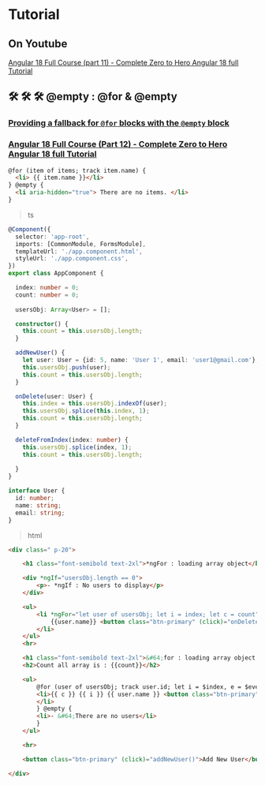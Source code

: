 # Tutorial

## On Youtube

[Angular 18 Full Course (part 11) - Complete Zero to Hero Angular 18 full Tutorial](https://www.youtube.com/watch?v=1YXHx24Ohqs&list=PLG6SdLSnBhdWj797VAEvABNYIBEaVQnfF&index=20)  

## 🛠️ 🛠️ 🛠️ @empty : @for & @empty

### [Providing a fallback for `@for` blocks with the `@empty` block](https://angular.dev/guide/templates/control-flow#providing-a-fallback-for-for-blocks-with-the-empty-block)  

### [Angular 18 Full Course (Part 12) - Complete Zero to Hero Angular 18 full Tutorial](https://www.youtube.com/watch?v=Dbu__pRA1lk&list=PLG6SdLSnBhdWj797VAEvABNYIBEaVQnfF&index=20)  


```html
@for (item of items; track item.name) {
  <li> {{ item.name }}</li>
} @empty {
  <li aria-hidden="true"> There are no items. </li>
}
```  
> ts

```ts
@Component({
  selector: 'app-root',
  imports: [CommonModule, FormsModule],
  templateUrl: './app.component.html',
  styleUrl: './app.component.css',
})
export class AppComponent {

  index: number = 0;
  count: number = 0;
  
  usersObj: Array<User> = [];

  constructor() {
    this.count = this.usersObj.length;
  }

  addNewUser() {
    let user: User = {id: 5, name: 'User 1', email: 'user1@gmail.com'};
    this.usersObj.push(user);
    this.count = this.usersObj.length;
  }

  onDelete(user: User) {
    this.index = this.usersObj.indexOf(user);
    this.usersObj.splice(this.index, 1);
    this.count = this.usersObj.length;
  }

  deleteFromIndex(index: number) {
    this.usersObj.splice(index, 1);
    this.count = this.usersObj.length;
    
  }
}

interface User {
  id: number;
  name: string;
  email: string;
}
```  
> html
```html
<div class=" p-20">

    <h1 class="font-semibold text-2xl">*ngFor : loading array object</h1>

    <div *ngIf="usersObj.length == 0">
        <p>- *ngIf : No users to display</p>
    </div>

    <ul>
        <li *ngFor="let user of usersObj; let i = index; let c = count">Count is : {{c}} , Index is {{i}} :
            {{user.name}} <button class="btn-primary" (click)="onDelete(user)">Delete</button>
        </li>
    </ul>
    <hr>

    <h1 class="font-semibold text-2xl">&#64;for : loading array object : Get $index</h1>
    <h2>Count all array is : {{count}}</h2>

    <ul>
        @for (user of usersObj; track user.id; let i = $index, e = $even, c = $count) {
        <li>{{ c }} {{ i }} {{ user.name }} <button class="btn-primary" (click)="deleteFromIndex(i)">Delete</button>
        </li>
        } @empty {
        <li>- &#64;There are no users</li>
        }
    </ul>

    <hr>

    <button class="btn-primary" (click)="addNewUser()">Add New User</button>

</div>
```  
